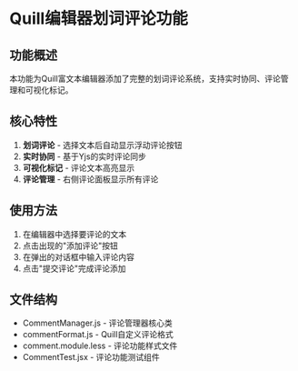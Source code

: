 # Quill编辑器划词评论功能

## 功能概述
本功能为Quill富文本编辑器添加了完整的划词评论系统，支持实时协同、评论管理和可视化标记。

## 核心特性
1. **划词评论** - 选择文本后自动显示浮动评论按钮
2. **实时协同** - 基于Yjs的实时评论同步
3. **可视化标记** - 评论文本高亮显示
4. **评论管理** - 右侧评论面板显示所有评论

## 使用方法
1. 在编辑器中选择要评论的文本
2. 点击出现的"添加评论"按钮
3. 在弹出的对话框中输入评论内容
4. 点击"提交评论"完成评论添加

## 文件结构
- CommentManager.js - 评论管理器核心类
- commentFormat.js - Quill自定义评论格式
- comment.module.less - 评论功能样式文件
- CommentTest.jsx - 评论功能测试组件
